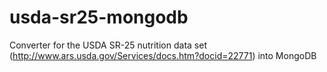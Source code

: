 usda-sr25-mongodb
=================

Converter for the USDA SR-25 nutrition data set (http://www.ars.usda.gov/Services/docs.htm?docid=22771) into MongoDB
